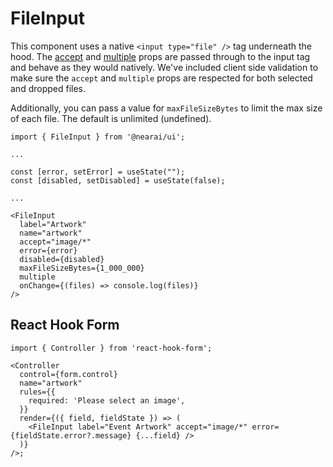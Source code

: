 # FileInput

This component uses a native `<input type="file" />` tag underneath the hood. The [accept](https://developer.mozilla.org/en-US/docs/Web/HTML/Attributes/accept) and [multiple](https://developer.mozilla.org/en-US/docs/Web/HTML/Attributes/multiple) props are passed through to the input tag and behave as they would natively. We've included client side validation to make sure the `accept` and `multiple` props are respected for both selected and dropped files.

Additionally, you can pass a value for `maxFileSizeBytes` to limit the max size of each file. The default is unlimited (undefined).

```tsx
import { FileInput } from '@nearai/ui';

...

const [error, setError] = useState("");
const [disabled, setDisabled] = useState(false);

...

<FileInput
  label="Artwork"
  name="artwork"
  accept="image/*"
  error={error}
  disabled={disabled}
  maxFileSizeBytes={1_000_000}
  multiple
  onChange={(files) => console.log(files)}
/>
```

## React Hook Form

```tsx
import { Controller } from 'react-hook-form';

<Controller
  control={form.control}
  name="artwork"
  rules={{
    required: 'Please select an image',
  }}
  render={({ field, fieldState }) => (
    <FileInput label="Event Artwork" accept="image/*" error={fieldState.error?.message} {...field} />
  )}
/>;
```
